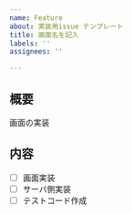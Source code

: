 ```yaml
---
name: Feature
about: 実装用issue テンプレート
title: 画面名を記入
labels: ''
assignees: ''

---
```


## 概要
<!-- 画面名を記入 -->画面の実装

## 内容
- [ ] 画面実装
- [ ] サーバ側実装
- [ ] テストコード作成
<!-- そのほかタスクがあれば書き足す -->
